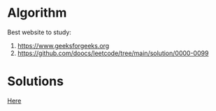 # Algorithm

Best website to study:
1. https://www.geeksforgeeks.org
2. https://github.com/doocs/leetcode/tree/main/solution/0000-0099

# Solutions
[Here](solutions.md)
